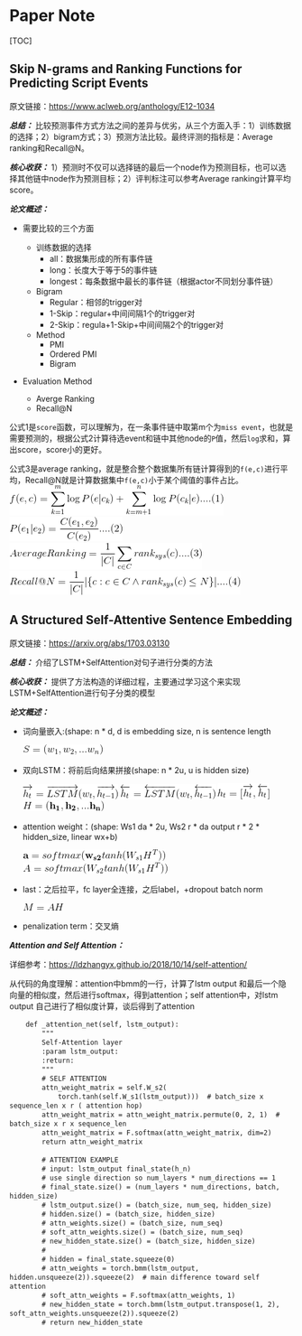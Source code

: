# Paper Note

[TOC]

## Skip N-grams and Ranking Functions for Predicting Script Events

原文链接：https://www.aclweb.org/anthology/E12-1034

***总结：*** 比较预测事件方式方法之间的差异与优劣，从三个方面入手：1）训练数据的选择；2）bigram方式；3）预测方法比较。最终评测的指标是：Average ranking和Recall@N。

***核心收获：*** 1）预测时不仅可以选择链的最后一个node作为预测目标，也可以选择其他链中node作为预测目标；2）评判标注可以参考Average ranking计算平均score。

***论文概述：*** 
* 需要比较的三个方面
    * 训练数据的选择
        * all：数据集形成的所有事件链
        * long：长度大于等于5的事件链
        * longest：每条数据中最长的事件链（根据actor不同划分事件链）
    * Bigram
        * Regular：相邻的trigger对
        * 1-Skip：regular+中间间隔1个的trigger对
        * 2-Skip：regula+1-Skip+中间间隔2个的trigger对
    * Method
        * PMI
        * Ordered PMI
        * Bigram

* Evaluation Method
    * Averge Ranking
    * Recall@N

公式1是```score```函数，可以理解为，在一条事件链中取第m个为```miss event```，也就是需要预测的，根据公式2计算待选event和链中其他node的```P```值，然后```log```求和，算出score，score小的更好。

公式3是average ranking，就是整合整个数据集所有链计算得到的```f(e,c)```进行平均，Recall@N就是计算数据集中```f(e,c)```小于某个阈值的事件占比。
![1-1](formula/1-1.png)
![1-2](formula/1-2.png)
![1-3](formula/1-3.png)
![1-4](formula/1-4.png)

## A Structured Self-Attentive Sentence Embedding

原文链接：https://arxiv.org/abs/1703.03130

***总结：*** 介绍了LSTM+SelfAttention对句子进行分类的方法

***核心收获：*** 提供了方法构造的详细过程，主要通过学习这个来实现LSTM+SelfAttention进行句子分类的模型

***论文概述：***

* 词向量嵌入:(shape: n * d, d is embedding size, n is sentence length

    ![2-1](formula/2-1.png)

* 双向LSTM：将前后向结果拼接(shape: n * 2u, u is hidden size)

    ![2-2](formula/2-2.png)
    ![2-3](formula/2-3.png)
    ![2-4](formula/2-4.png)
    ![2-5](formula/2-5.png)

* attention weight：(shape: Ws1 da * 2u, Ws2 r * da  output r * 2 * hidden_size, linear wx+b)

    ![2-6](formula/2-6.png)
    ![2-7](formula/2-7.png)

* last：之后拉平，fc layer全连接，之后label，+dropout batch norm

    ![2-8](formula/2-8.png)

* penalization term：交叉熵


***Attention and Self Attention：***

详细参考：https://ldzhangyx.github.io/2018/10/14/self-attention/

从代码的角度理解：attention中bmm的一行，计算了lstm output 和最后一个隐向量的相似度，然后进行softmax，得到attention；self attention中，对lstm output 自己进行了相似度计算，谈后得到了attention

```
    def _attention_net(self, lstm_output):
        """
        Self-Attention layer
        :param lstm_output:
        :return:
        """
        # SELF ATTENTION
        attn_weight_matrix = self.W_s2(
            torch.tanh(self.W_s1(lstm_output)))  # batch_size x sequence_len x r ( attention hop)
        attn_weight_matrix = attn_weight_matrix.permute(0, 2, 1)  # batch_size x r x sequence_len
        attn_weight_matrix = F.softmax(attn_weight_matrix, dim=2)
        return attn_weight_matrix

        # ATTENTION EXAMPLE
        # input: lstm_output final_state(h_n)
        # use single direction so num_layers * num_directions == 1
        # final_state.size() = (num_layers * num_directions, batch, hidden_size)
        # lstm_output.size() = (batch_size, num_seq, hidden_size)
        # hidden.size() = (batch_size, hidden_size)
        # attn_weights.size() = (batch_size, num_seq)
        # soft_attn_weights.size() = (batch_size, num_seq)
        # new_hidden_state.size() = (batch_size, hidden_size)
        #
        # hidden = final_state.squeeze(0)
        # attn_weights = torch.bmm(lstm_output, hidden.unsqueeze(2)).squeeze(2)  # main difference toward self attention
        # soft_attn_weights = F.softmax(attn_weights, 1)
        # new_hidden_state = torch.bmm(lstm_output.transpose(1, 2), soft_attn_weights.unsqueeze(2)).squeeze(2)
        # return new_hidden_state
```

